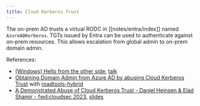 ```yaml
---
title: Cloud Kerberos Trust
---
```


The on-prem AD trusts a virtual RODC in [[notes/entra/index]] named `AzureADKerberos`.
TGTs issued by Entra can be used to authenticate against on-prem resources.
This allows escalation from global admin to on-prem domain admin.

References:

- [(Windows) Hello from the other side](http://web.archive.org/web/20230706173016/https://dirkjanm.io/assets/raw/Windows%20Hello%20from%20the%20other%20side_TR23_final.pdf), [talk](https://www.youtube.com/watch?v=AFay_58QubY)
- [Obtaining Domain Admin from Azure AD by abusing Cloud Kerberos Trust](http://web.archive.org/web/20230625100743/https://dirkjanm.io/obtaining-domain-admin-from-azure-ad-via-cloud-kerberos-trust) with [roadtools-hybrid](https://github.com/dirkjanm/ROADtools_hybrid)
- [A Demonstrated Abuse of Cloud Kerberos Trust - Daniel Heinsen & Elad Shamir - fwd:cloudsec 2023](https://www.youtube.com/watch?v=tR06WBbqnL0), [slides](http://web.archive.org/web/20230625102219/https://eladshamir.com/uploads/fwdcloudsec2023/Slides.pdf)
